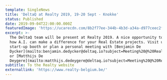 ```yaml
---
template: SingleNews
title: 'DeltaQ at Realty 2019, 19-20 Sept - Knokke'
status: Published
date: 2019-09-04T22:00:00.000Z
featuredImage: 'https://ucarecdn.com/8b2f77ee-344b-4b3d-a34a-d977ceec2fdf/'
excerpt: >-
  The DeltaQ team will be present at Realty 2019. A nice opportunity to discuss
  how A.I. can make a difference for your Real Estate projects. Visit us at our
  start-up booth or plan a personal meeting with [Benjamin De
  Dycker](mailto:benjamin.dedycker@deltaq.io?subject=Meeting%20@%20Realty%202019)
  or [Matthijs De
  Deygere](mailto:matthijs.dedeygere@deltaq.io?subject=Meeting%20@%20Realty%202019)
subtitle: To the Realty website
externallink: 'https://www.realty-belgium.be/'
---
```


